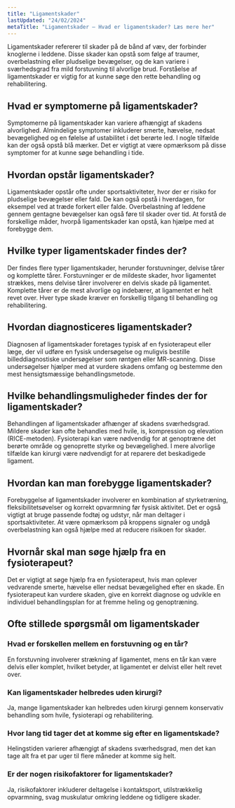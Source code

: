 ```yaml
---
title: "Ligamentskader"
lastUpdated: "24/02/2024"
metaTitle: "Ligamentskader – Hvad er ligamentskader? Læs mere her"
---
```


Ligamentskader refererer til skader på de bånd af væv, der forbinder knoglerne i leddene. Disse skader kan opstå som følge af traumer, overbelastning eller pludselige bevægelser, og de kan variere i sværhedsgrad fra mild forstuvning til alvorlige brud. Forståelse af ligamentskader er vigtig for at kunne søge den rette behandling og rehabilitering.

## Hvad er symptomerne på ligamentskader?

Symptomerne på ligamentskader kan variere afhængigt af skadens alvorlighed. Almindelige symptomer inkluderer smerte, hævelse, nedsat bevægelighed og en følelse af ustabilitet i det berørte led. I nogle tilfælde kan der også opstå blå mærker. Det er vigtigt at være opmærksom på disse symptomer for at kunne søge behandling i tide.

## Hvordan opstår ligamentskader?

Ligamentskader opstår ofte under sportsaktiviteter, hvor der er risiko for pludselige bevægelser eller fald. De kan også opstå i hverdagen, for eksempel ved at træde forkert eller falde. Overbelastning af leddene gennem gentagne bevægelser kan også føre til skader over tid. At forstå de forskellige måder, hvorpå ligamentskader kan opstå, kan hjælpe med at forebygge dem.

## Hvilke typer ligamentskader findes der?

Der findes flere typer ligamentskader, herunder forstuvninger, delvise tårer og komplette tårer. Forstuvninger er de mildeste skader, hvor ligamentet strækkes, mens delvise tårer involverer en delvis skade på ligamentet. Komplette tårer er de mest alvorlige og indebærer, at ligamentet er helt revet over. Hver type skade kræver en forskellig tilgang til behandling og rehabilitering.

## Hvordan diagnosticeres ligamentskader?

Diagnosen af ligamentskader foretages typisk af en fysioterapeut eller læge, der vil udføre en fysisk undersøgelse og muligvis bestille billeddiagnostiske undersøgelser som røntgen eller MR-scanning. Disse undersøgelser hjælper med at vurdere skadens omfang og bestemme den mest hensigtsmæssige behandlingsmetode.

## Hvilke behandlingsmuligheder findes der for ligamentskader?

Behandlingen af ligamentskader afhænger af skadens sværhedsgrad. Mildere skader kan ofte behandles med hvile, is, kompression og elevation (RICE-metoden). Fysioterapi kan være nødvendig for at genoptræne det berørte område og genoprette styrke og bevægelighed. I mere alvorlige tilfælde kan kirurgi være nødvendigt for at reparere det beskadigede ligament.

## Hvordan kan man forebygge ligamentskader?

Forebyggelse af ligamentskader involverer en kombination af styrketræning, fleksibilitetsøvelser og korrekt opvarmning før fysisk aktivitet. Det er også vigtigt at bruge passende fodtøj og udstyr, når man deltager i sportsaktiviteter. At være opmærksom på kroppens signaler og undgå overbelastning kan også hjælpe med at reducere risikoen for skader.

## Hvornår skal man søge hjælp fra en fysioterapeut?

Det er vigtigt at søge hjælp fra en fysioterapeut, hvis man oplever vedvarende smerte, hævelse eller nedsat bevægelighed efter en skade. En fysioterapeut kan vurdere skaden, give en korrekt diagnose og udvikle en individuel behandlingsplan for at fremme heling og genoptræning.

## Ofte stillede spørgsmål om ligamentskader

### Hvad er forskellen mellem en forstuvning og en tår?

En forstuvning involverer strækning af ligamentet, mens en tår kan være delvis eller komplet, hvilket betyder, at ligamentet er delvist eller helt revet over.

### Kan ligamentskader helbredes uden kirurgi?

Ja, mange ligamentskader kan helbredes uden kirurgi gennem konservativ behandling som hvile, fysioterapi og rehabilitering.

### Hvor lang tid tager det at komme sig efter en ligamentskade?

Helingstiden varierer afhængigt af skadens sværhedsgrad, men det kan tage alt fra et par uger til flere måneder at komme sig helt.

### Er der nogen risikofaktorer for ligamentskader?

Ja, risikofaktorer inkluderer deltagelse i kontaktsport, utilstrækkelig opvarmning, svag muskulatur omkring leddene og tidligere skader.